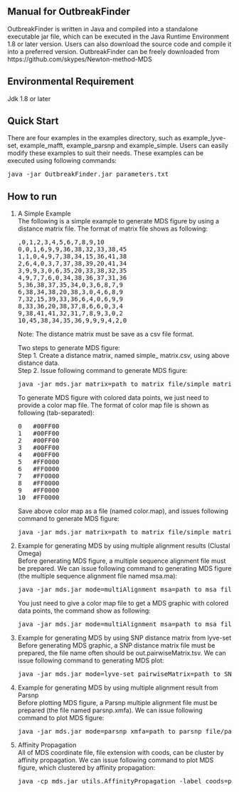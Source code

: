 <h2>Manual for OutbreakFinder</h2>
OutbreakFinder is written in Java and compiled into a standalone executable jar file, which can be executed in the Java Runtime Environment 1.8 or later version. Users can also download the source code and compile it into a preferred version. OutbreakFinder can be freely downloaded from https://github.com/skypes/Newton-method-MDS

<h2>Environmental Requirement</h2>
Jdk 1.8 or later

<h2>Quick Start</h2>
There are four examples in the examples directory, such as example_lyve-set, example_mafft, example_parsnp and example_simple. Users can easily modify these examples to suit their needs. These examples can be executed using following commands:
<pre>java -jar OutbreakFinder.jar parameters.txt</pre>

<h2>How to run</h2>
<ol>
<li><p>A Simple Example<br>
The following is a simple example to generate MDS figure by using a distance matrix file. The format of matrix file shows as following:

<pre>,0,1,2,3,4,5,6,7,8,9,10
0,0,1,6,9,9,36,38,32,33,38,45
1,1,0,4,9,7,38,34,15,36,41,38
2,6,4,0,3,7,37,38,39,20,41,34
3,9,9,3,0,6,35,20,33,38,32,35
4,9,7,7,6,0,34,38,36,37,31,36
5,36,38,37,35,34,0,3,6,8,7,9
6,38,34,38,20,38,3,0,4,6,8,9
7,32,15,39,33,36,6,4,0,6,9,9
8,33,36,20,38,37,8,6,6,0,3,4
9,38,41,41,32,31,7,8,9,3,0,2
10,45,38,34,35,36,9,9,9,4,2,0</pre>

Note: The distance matrix must be save as a csv file format.<br/>

Two steps to generate MDS figure:<br/>
Step 1. Create a distance matrix, named simple_ matrix.csv, using above distance data.<br/>
Step 2. Issue following command to generate MDS figure:<br/>
<pre>java -jar mds.jar matrix=path_to_matrix_file/simple_matrix.csv dist=path_to_dist</pre>

To generate MDS figure with colored data points, we just need to provide a color map file. The format of color map file is shown as following (tab-separated):<br/>
<pre>
0	#00FF00
1	#00FF00
2	#00FF00
3	#00FF00
4	#00FF00
5	#FF0000
6	#FF0000
7	#FF0000
8	#FF0000
9	#FF0000
10	#FF0000
</pre>

Save above color map as a file (named color.map), and issues following command to generate MDS figure:<br/>
<pre>java -jar mds.jar matrix=path_to_matrix_file/simple_matrix.csv color=path_to_color_map/color.map dist=path_to_dist</pre>

<li><p>Example for generating MDS by using multiple alignment results (Clustal Omega)<br>
Before generating MDS figure, a multiple sequence alignment file must be prepared. We can issue following command to generating MDS figure (the multiple sequence alignment file named msa.ma):<br/>
<pre>java -jar mds.jar mode=multiAlignment msa=path_to_msa_file/msa.ma matrix=path_to_matrix_file\simple_matrix.csv dist=path_to_dist</pre>

You just need to give a color map file to get a MDS graphic with colored data points, the command show as following:<br/>
<pre>java -jar mds.jar mode=multiAlignment msa=path_to_msa_file/msa.ma matrix=path_to_matrix_file\simple_matrix.csv color=path_to_color_map\color.map dist=path_to_dist</pre>

<li><p>Example for generating MDS by using SNP distance matrix from lyve-set<br/>
Before generating MDS graphic, a SNP distance matrix file must be prepared, the file name often should be out.pairwiseMatrix.tsv. We can issue following command to generating MDS plot:<br/>
<pre>java -jar mds.jar mode=lyve-set pairwiseMatrix=path_to_SNP_file/out.pairwiseMatrix.tsv dist=path_to_dist</pre>

<li><p>Example for generating MDS by using multiple alignment result from Parsnp<br/>
Before plotting MDS figure, a Parsnp multiple alignment file must be prepared (the file named parsnp.xmfa). We can issue following command to plot MDS figure: <br/>
  <pre>java -jar mds.jar mode=parsnp xmfa=path_to_parsnp_file/parsnp.xmfa dist=path_to_dist</pre>

<li><p>Affinity Propagation<br/>
All of MDS coordinate file, file extension with coods, can be cluster by affinity propagation. We can issue following command to plot MDS figure, which clustered by affinity propagation:<br/>
<pre>java -cp mds.jar utils.AffinityPropagation -label coods=path_to_coods dist=path_to_dist</pre>


